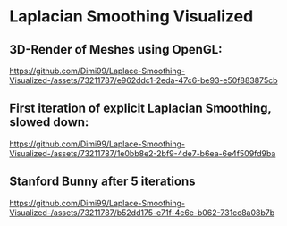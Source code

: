 # Laplacian Smoothing Visualized

## 3D-Render of Meshes using OpenGL: 
https://github.com/Dimi99/Laplace-Smoothing-Visualized-/assets/73211787/e962ddc1-2eda-47c6-be93-e50f883875cb

## First iteration of explicit Laplacian Smoothing, slowed down: 



https://github.com/Dimi99/Laplace-Smoothing-Visualized-/assets/73211787/1e0bb8e2-2bf9-4de7-b6ea-6e4f509fd9ba

## Stanford Bunny after 5 iterations


https://github.com/Dimi99/Laplace-Smoothing-Visualized-/assets/73211787/b52dd175-e71f-4e6e-b062-731cc8a08b7b


